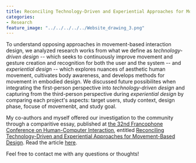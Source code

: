 ```yaml
---
title: Reconciling Technology-Driven and Experiential Approaches for Movement-Based Design
categories:
- Research
feature_image: "../../../../../Website_drawing_3.png"
---
```


To understand opposing approaches in movement-based interaction design, we analyzed research works from what we define as _technology-driven design_ -- which seeks to continuously improve movement and gesture creation and recognition for both the user and the system -- and _experiential design_ -- which explores nuances of aesthetic human movement, cultivates body awareness, and develops methods for movement in embodied design. We discussed future possibilites when integrating the first-person perspective into _technology-driven design_ and capturing from the third-person perspective during _experiential design_ by comparing each project's aspects: target users,  study context, design phase, focuse of movemenbt, and study goal. 


My co-authors and myself offered our investigation to the community through a comparitive essay, published at [the 32nd Francophone Conference on Human-Computer Interaction](https://ihm2020.afihm.org/en/), entitled [Reconciling Technology-Driven and Experiential Approaches for Movement-Based Design](https://dl.acm.org/doi/10.1145/3450522.3451334). 
Read the article [here](https://hal.archives-ouvertes.fr/hal-03362342). 

Feel free to contact me with any questions or thoughts! 
